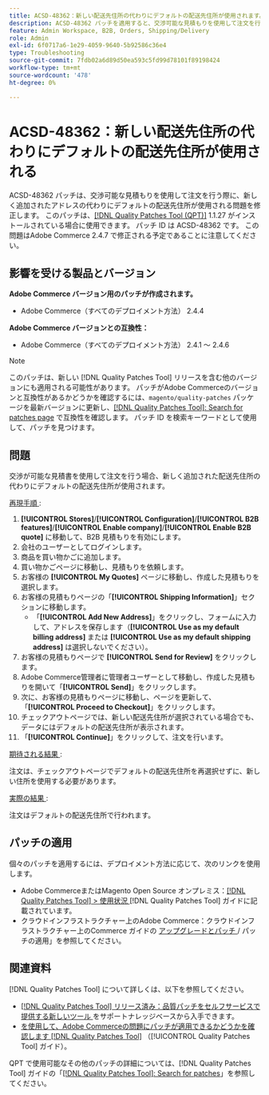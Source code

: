 ```yaml
---
title: ACSD-48362：新しい配送先住所の代わりにデフォルトの配送先住所が使用されます。
description: ACSD-48362 パッチを適用すると、交渉可能な見積もりを使用して注文を行う際に、新しい配送先住所の代わりにデフォルトの配送先住所が使用されるAdobe Commerceの問題を修正できます。
feature: Admin Workspace, B2B, Orders, Shipping/Delivery
role: Admin
exl-id: 6f0717a6-1e29-4059-9640-5b92586c36e4
type: Troubleshooting
source-git-commit: 7fdb02a6d89d50ea593c5fd99d78101f89198424
workflow-type: tm+mt
source-wordcount: '478'
ht-degree: 0%

---
```


# ACSD-48362：新しい配送先住所の代わりにデフォルトの配送先住所が使用される

ACSD-48362 パッチは、交渉可能な見積もりを使用して注文を行う際に、新しく追加されたアドレスの代わりにデフォルトの配送先住所が使用される問題を修正します。 このパッチは、[[!DNL Quality Patches Tool (QPT)]](https://experienceleague.adobe.com/ja/docs/commerce-operations/tools/quality-patches-tool/quality-patches-tool-to-self-serve-quality-patches) 1.1.27 がインストールされている場合に使用できます。 パッチ ID は ACSD-48362 です。 この問題はAdobe Commerce 2.4.7 で修正される予定であることに注意してください。

## 影響を受ける製品とバージョン

**Adobe Commerce バージョン用のパッチが作成されます。**

* Adobe Commerce（すべてのデプロイメント方法） 2.4.4

**Adobe Commerce バージョンとの互換性：**

* Adobe Commerce（すべてのデプロイメント方法） 2.4.1 ～ 2.4.6

>[!NOTE]
>
>このパッチは、新しい [!DNL Quality Patches Tool] リリースを含む他のバージョンにも適用される可能性があります。 パッチがAdobe Commerceのバージョンと互換性があるかどうかを確認するには、`magento/quality-patches` パッケージを最新バージョンに更新し、[[!DNL Quality Patches Tool]: Search for patches page](https://experienceleague.adobe.com/tools/commerce-quality-patches/index.html?lang=ja) で互換性を確認します。 パッチ ID を検索キーワードとして使用して、パッチを見つけます。

## 問題

交渉が可能な見積書を使用して注文を行う場合、新しく追加された配送先住所の代わりにデフォルトの配送先住所が使用されます。

<u> 再現手順 </u>:

1. **[!UICONTROL Stores]**/**[!UICONTROL Configuration]**/**[!UICONTROL B2B features]**/**[!UICONTROL Enable company]**/**[!UICONTROL Enable B2B quote]** に移動して、B2B 見積もりを有効にします。
1. 会社のユーザーとしてログインします。
1. 商品を買い物かごに追加します。
1. 買い物かごページに移動し、見積もりを依頼します。
1. お客様の **[!UICONTROL My Quotes]** ページに移動し、作成した見積もりを選択します。
1. お客様の見積もりページの「**[!UICONTROL Shipping Information]**」セクションに移動します。
   * 「**[!UICONTROL Add New Address]**」をクリックし、フォームに入力して、アドレスを保存します（**[!UICONTROL Use as my default billing address]** または **[!UICONTROL Use as my default shipping address]** は選択しないでください）。
1. お客様の見積もりページで **[!UICONTROL Send for Review]** をクリックします。
1. Adobe Commerce管理者に管理者ユーザーとして移動し、作成した見積もりを開いて「**[!UICONTROL Send]**」をクリックします。
1. 次に、お客様の見積もりページに移動し、ページを更新して、「**[!UICONTROL Proceed to Checkout]**」をクリックします。
1. チェックアウトページでは、新しい配送先住所が選択されている場合でも、データにはデフォルトの配送先住所が表示されます。
1. 「**[!UICONTROL Continue]**」をクリックして、注文を行います。

<u> 期待される結果 </u>:

注文は、チェックアウトページでデフォルトの配送先住所を再選択せずに、新しい住所を使用する必要があります。

<u> 実際の結果 </u>:

注文はデフォルトの配送先住所で行われます。

## パッチの適用

個々のパッチを適用するには、デプロイメント方法に応じて、次のリンクを使用します。

* Adobe CommerceまたはMagento Open Source オンプレミス：[[!DNL Quality Patches Tool] > 使用状況 ](/help/tools/quality-patches-tool/usage.md) [!DNL Quality Patches Tool] ガイドに記載されています。
* クラウドインフラストラクチャー上のAdobe Commerce：クラウドインフラストラクチャー上のCommerce ガイドの [ アップグレードとパッチ ](https://experienceleague.adobe.com/docs/commerce-cloud-service/user-guide/develop/upgrade/apply-patches.html?lang=ja)/ パッチの適用」を参照してください。 

## 関連資料

[!DNL Quality Patches Tool] について詳しくは、以下を参照してください。

* [[!DNL Quality Patches Tool]  リリース済み：品質パッチをセルフサービスで提供する新しいツール ](https://experienceleague.adobe.com/ja/docs/commerce-operations/tools/quality-patches-tool/quality-patches-tool-to-self-serve-quality-patches) をサポートナレッジベースから入手できます。
* [ を使用して、Adobe Commerceの問題にパッチが適用できるかどうかを確認します  [!DNL Quality Patches Tool]](/help/tools/quality-patches-tool/patches-available-in-qpt/check-patch-for-magento-issue-with-magento-quality-patches.md) （[!UICONTROL Quality Patches Tool] ガイド）。


QPT で使用可能なその他のパッチの詳細については、[!DNL Quality Patches Tool] ガイドの「[[!DNL Quality Patches Tool]: Search for patches](https://experienceleague.adobe.com/tools/commerce-quality-patches/index.html?lang=ja)」を参照してください。
